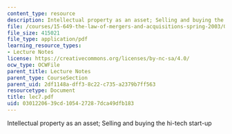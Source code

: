 ```yaml
---
content_type: resource
description: Intellectual property as an asset; Selling and buying the hi-tech start-up
file: /courses/15-649-the-law-of-mergers-and-acquisitions-spring-2003/0301220639cd105427287dca49dfb183_lec7.pdf
file_size: 415021
file_type: application/pdf
learning_resource_types:
- Lecture Notes
license: https://creativecommons.org/licenses/by-nc-sa/4.0/
ocw_type: OCWFile
parent_title: Lecture Notes
parent_type: CourseSection
parent_uid: 2df1148a-dff3-8c22-c735-a2379b7ff563
resourcetype: Document
title: lec7.pdf
uid: 03012206-39cd-1054-2728-7dca49dfb183
---
```

Intellectual property as an asset; Selling and buying the hi-tech start-up